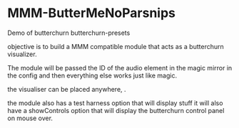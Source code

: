# MMM-ButterMeNoParsnips
Demo of butterchurn butterchurn-presets

objective is to build a MMM compatible module that acts as a butterchurn visualizer.

The module will be passed the ID of the audio element in the magic mirror in the config and then everything else works just like magic.

the visualiser can be placed anywhere, .

the module also has a test harness option that will display stuff
it will also have a showControls option that will display the butterchurn control panel on mouse over.

